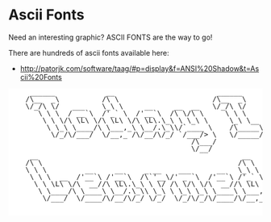 ﻿# Ascii Fonts

Need an interesting graphic? ASCII FONTS are the way to go!

There are hundreds of ascii fonts available here:

 * http://patorjk.com/software/taag/#p=display&f=ANSI%20Shadow&t=Ascii%20Fonts

<pre class='ascii' style='line-height:1em;background-color:white'>
     ______            __                        ______
    /\__  _\          /\ \                      /\__  _\
    \/_/\ \/   ___    \_\ \     __     __  __   \/_/\ \/
       \ \ \  / __`\  /'_` \  /'__`\  /\ \/\ \     \ \ \
        \ \ \/\ \L\ \/\ \L\ \/\ \L\.\_\ \ \_\ \     \_\ \__
         \ \_\ \____/\ \___,_\ \__/.\_\\/`____ \    /\_____\
          \/_/\/___/  \/__,_ /\/__/\/_/ `/___/> \   \/_____/
                                           /\___/
                                           \/__/
     __                                                __
    /\ \                                              /\ \
    \ \ \         __     __     _ __    ___      __   \_\ \
     \ \ \  __  /'__`\ /'__`\  /\`'__\/' _ `\  /'__`\ /'_` \
      \ \ \L\ \/\  __//\ \L\.\_\ \ \/ /\ \/\ \/\  __//\ \L\ \
       \ \____/\ \____\ \__/.\_\\ \_\ \ \_\ \_\ \____\ \___,_\
        \/___/  \/____/\/__/\/_/ \/_/  \/_/\/_/\/____/\/__,_ /

 </pre>
